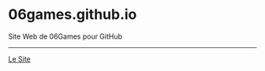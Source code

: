 # 06games.github.io
Site Web de 06Games pour GitHub
<HR><a href="http://06games.github.io">Le Site</a>
